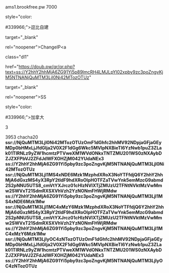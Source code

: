 <td>ams1.brookfree.pw</td>
 
<td>7000</td>
 
style="color:
 
#339966;">逗比自建</span></strong></td>
 
target="_blank"
 
rel="noopener">ChangeIP</a></strong><a
 
class="dl1"
 
href="https://doub.pw/qr/qr.php?text=ss://Y2hhY2hhMjA6ZG91Yi5p89lmcRH4LMJLpYl02xpby9zc3poZngvKjM5NTNANjQuMTM3LjI0Ni42MTozOTUz"
 
target="_blank"
 
rel="noopener">SS</a></td>
 
style="color:
 
#339966;">加拿大
 
3</span></strong></td>
 
<td>3953</td>
 
<td>chacha20</td>
 
<td><strong><span
 

 

 

 
 
ssr://NjQuMTM3LjI0Ni42MTozOTUzOmF1dGhfc2hhMV92NDpjaGFjaGEyMDp0bHMxLjJfdGlja2V0X2F1dGg6Wkc5MVlpNXBieTl6YzNwb1puZ3ZLak01TlRNLz9yZW1hcmtzPTVweXM1WVdONkxTNTZMU201WS0zNXAybDZJZXFPbVJ2ZFdJdWFXOHZjM042YUdaNEx3
ss://Y2hhY2hhMjA6ZG91Yi5pby9zc3poZngvKjM5NTNANjQuMTM3LjI0Ni42MTozOTUz
ssr://NjQuMTM3LjI1MS4xNDE6Mzk1MzphdXRoX3NoYTFfdjQ6Y2hhY2hhMjA6dGxzMS4yX3RpY2tldF9hdXRoOlpHOTFZaTVwYnk5emMzcG9abmd2S2pNNU5UTS8_cmVtYXJrcz01cHlzNVlXTjZMUzU2TFNtNVktMzVwMmw2SWVxT21SdmRXSXVhVzh2YzNONmFHWjRMdw
ss://Y2hhY2hhMjA6ZG91Yi5pby9zc3poZngvKjM5NTNANjQuMTM3LjI1MS4xNDE6Mzk1Mw
ssr://NjQuMTM3LjI1MC4xMzY6Mzk1MzphdXRoX3NoYTFfdjQ6Y2hhY2hhMjA6dGxzMS4yX3RpY2tldF9hdXRoOlpHOTFZaTVwYnk5emMzcG9abmd2S2pNNU5UTS8_cmVtYXJrcz01cHlzNVlXTjZMUzU2TFNtNVktMzVwMmw2SWVxT21SdmRXSXVhVzh2YzNONmFHWjRMdw
ss://Y2hhY2hhMjA6ZG91Yi5pby9zc3poZngvKjM5NTNANjQuMTM3LjI1MC4xMzY6Mzk1Mw
ssr://NjQuMTM3LjIyOC4zNTozOTUzOmF1dGhfc2hhMV92NDpjaGFjaGEyMDp0bHMxLjJfdGlja2V0X2F1dGg6Wkc5MVlpNXBieTl6YzNwb1puZ3ZLak01TlRNLz9yZW1hcmtzPTVweXM1WVdONkxTNTZMU201WS0zNXAybDZJZXFPbVJ2ZFdJdWFXOHZjM042YUdaNEx3
ss://Y2hhY2hhMjA6ZG91Yi5pby9zc3poZngvKjM5NTNANjQuMTM3LjIyOC4zNTozOTUz
